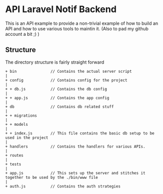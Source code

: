 # API Laravel Notif Backend
This is an API example to provide a non-trivial example of how to build an API and how to use various tools to maintin it. (Also to pad my github account a bit ;) )

## Structure
The directory structure is fairly straight forward

```
+ bin               // Contains the actual server script
|
+ config            // Contains config for the project
|
+ + db.js           // Contains the db config
|
+ + app.js          // Contains the app config
|
+ db                // Contains db related stuff
|
+ + migrations
|
+ + models
|
+ + index.js        // This file contains the basic db setup to be used in the project
|
+ handlers          // Contains the handlers for various APIs.
|
+ routes            
|
+ tests
|
+ app.js            // This sets up the server and stitches it together to be used by the ./bin/www file
|
+ auth.js           // Contains the auth strategies

```